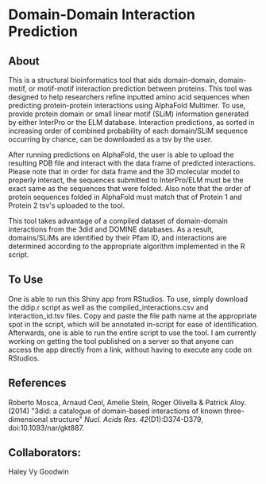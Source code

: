 # Domain-Domain Interaction Prediction
## About
This is a structural bioinformatics tool that aids domain-domain, domain-motif, or motif-motif interaction prediction between proteins. This tool was designed to help researchers refine inputted amino acid sequences when predicting protein-protein interactions using AlphaFold Multimer. To use, provide protein domain or small linear motif (SLiM) information generated by either InterPro or the ELM database. Interaction predictions, as sorted in increasing order of combined probability of each domain/SLiM sequence occurring by chance, can be downloaded as a tsv by the user. 

After running predictions on AlphaFold, the user is able to upload the resulting PDB file and interact with the data frame of predicted interactions. Please note that in order for data frame and the 3D molecular model to properly interact, the sequences submitted to InterPro/ELM must be the exact same as the sequences that were folded. Also note that the order of protein sequences folded in AlphaFold must match that of Protein 1 and Protein 2 tsv's uploaded to the tool. 

This tool takes advantage of a compiled dataset of domain-domain interactions from the 3did and DOMINE databases. As a result, domains/SLiMs are identified by their Pfam ID, and interactions are determined according to the appropriate algorithm implemented in the R script.

## To Use
One is able to run this Shiny app from RStudios. To use, simply download the ddip.r script as well as the compiled_interactions.csv and interaction_id.tsv files. Copy and paste the file path name at the appropriate spot in the script, which will be annotated in-script for ease of identification. Afterwards, one is able to run the entire script to use the tool. I am currently working on getting the tool published on a server so that anyone can access the app directly from a link, without having to execute any code on RStudios.

## References
Roberto Mosca, Arnaud Ceol, Amelie Stein, Roger Olivella & Patrick Aloy. (2014) "3did: a catalogue of domain-based interactions of known three-dimensional structure"
_Nucl. Acids Res. 42_(D1):D374-D379, doi:10.1093/nar/gkt887.

## Collaborators:
Haley Vy Goodwin
